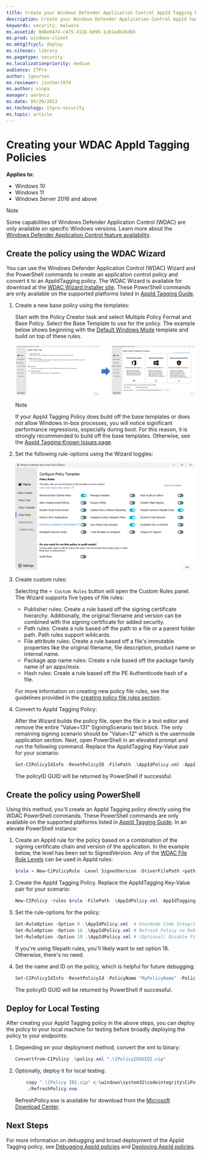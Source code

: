 ```yaml
---
title: Create your Windows Defender Application Control AppId Tagging Policies
description: Create your Windows Defender Application Control AppId tagging policies for Windows devices.
keywords: security, malware
ms.assetid: 8d6e0474-c475-411b-b095-1c61adb2bdbb
ms.prod: windows-client
ms.mktglfcycl: deploy
ms.sitesec: library
ms.pagetype: security
ms.localizationpriority: medium
audience: ITPro
author: jgeurten
ms.reviewer: jsuther1974
ms.author: vinpa
manager: aaroncz
ms.date: 04/29/2022
ms.technology: itpro-security
ms.topic: article
---
```


# Creating your WDAC AppId Tagging Policies

**Applies to:**

-   Windows 10
-   Windows 11
-   Windows Server 2016 and above

> [!NOTE]
> Some capabilities of Windows Defender Application Control (WDAC) are only available on specific Windows versions. Learn more about the [Windows Defender Application Control feature availability](../feature-availability.md).

## Create the policy using the WDAC Wizard

You can use the Windows Defender Application Control (WDAC) Wizard and the PowerShell commands to create an application control policy and convert it to an AppIdTagging policy. The WDAC Wizard is available for download at the [WDAC Wizard Installer site](https://aka.ms/wdacwizard). These PowerShell commands are only available on the supported platforms listed in [AppId Tagging Guide](./windows-defender-application-control-appid-tagging-guide.md).

1. Create a new base policy using the templates:

	Start with the Policy Creator task and select Multiple Policy Format and Base Policy. Select the Base Template to use for the policy. The example below shows beginning with the [Default Windows Mode](../wdac-wizard-create-base-policy.md#template-base-policies) template and build on top of these rules. 

	![Configuring the policy base and template.](../images/appid-wdac-wizard-1.png)
	
	> [!NOTE]
	> If your AppId Tagging Policy does build off the base templates or does not allow Windows in-box processes, you will notice significant performance regressions, especially during boot. For this reason, it is strongly recommended to build off the base templates. Otherwise, see the [AppId Tagging Known Issues page](./known-issues-appid-tagging-policies).


2. 	Set the following rule-options using the Wizard toggles:

	![Configuring the policy rule-options.](../images/appid-wdac-wizard-2.png)

3. Create custom rules:

	Selecting the `+ Custom Rules` button will open the Custom Rules panel. The Wizard supports five types of file rules: 

	- Publisher rules: Create a rule based off the signing certificate hierarchy. Additionally, the original filename and version can be combined with the signing certificate for added security. 
	- Path rules: Create a rule based off the path to a file or a parent folder path. Path rules support wildcards. 
	- File attribute rules: Create a rule based off a file's immutable properties like the original filename, file description, product name or internal name.
	- Package app name rules: Create a rule based off the package family name of an appx/msix.
	- Hash rules: Create a rule based off the PE Authenticode hash of a file. 


	For more information on creating new policy file rules, see the guidelines provided in the [creating policy file rules section](../wdac-wizard-create-base-policy.md#creating-custom-file-rules).

4. Convert to AppId Tagging Policy:

	After the Wizard builds the policy file, open the file in a text editor and remove the entire "Value=131" SigningScenario text block. The only remaining signing scenario should be "Value=12" which is the usermode application section. Next, open PowerShell in an elevated prompt and run the following command. Replace the AppIdTagging Key-Value pair for your scenario:

	```powershell
	Set-CIPolicyIdInfo -ResetPolicyID -FilePath .\AppIdPolicy.xml -AppIdTaggingPolicy -AppIdTaggingKey "MyKey" -AppIdTaggingValue "MyValue"
	```
	The policyID GUID will be returned by PowerShell if successful. 

## Create the policy using PowerShell 

Using this method, you'll create an AppId Tagging policy directly using the WDAC PowerShell commands. These PowerShell commands are only available on the supported platforms listed in [AppId Tagging Guide](./windows-defender-application-control-appid-tagging-guide.md). In an elevate PowerShell instance:

1. Create an AppId rule for the policy based on a combination of the signing certificate chain and version of the application. In the example below, the level has been set to SignedVersion. Any of the [WDAC File Rule Levels](../select-types-of-rules-to-create.md#table-2-windows-defender-application-control-policy---file-rule-levels) can be used in AppId rules:

	```powershell
	$rule = New-CiPolicyRule -Level SignedVersion -DriverFilePath <path_to_application>
	```
2. Create the AppId Tagging Policy. Replace the AppIdTagging Key-Value pair for your scenario:

	```powershell
	New-CIPolicy -rules $rule -FilePath .\AppIdPolicy.xml -AppIdTaggingPolicy -AppIdTaggingKey "MyKey" -AppIdTaggingValue "MyValue"
	```
3. Set the rule-options for the policy:

	```powershell
	Set-RuleOption -Option 0 .\AppIdPolicy.xml  # Usermode Code Integrity (UMCI)
	Set-RuleOption -Option 16 .\AppIdPolicy.xml # Refresh Policy no Reboot
	Set-RuleOption -Option 18 .\AppIdPolicy.xml # (Optional) Disable FilePath Rule Protection
	```

	If you're using filepath rules, you'll likely want to set option 18. Otherwise, there's no need. 
	
4. Set the name and ID on the policy, which is helpful for future debugging:

	```powershell
	Set-CIPolicyIdInfo -ResetPolicyId -PolicyName "MyPolicyName" -PolicyId "MyPolicyId"" -AppIdTaggingPolicy -FilePath ".\AppIdPolicy.xml"
	```
	The policyID GUID will be returned by PowerShell if successful. 

## Deploy for Local Testing

After creating your AppId Tagging policy in the above steps, you can deploy the policy to your local machine for testing before broadly deploying the policy to your endpoints:

1. Depending on your deployment method, convert the xml to binary: 

	```powershell
	Convertfrom-CIPolicy .\policy.xml ".\{PolicyIDGUID}.cip"
	```

2. Optionally, deploy it for local testing:

	```powershell
		copy ".\{Policy ID}.cip" c:\windows\system32\codeintegrity\CiPolicies\Active\
		./RefreshPolicy.exe
	```

	RefreshPolicy.exe is available for download from the [Microsoft Download Center](https://www.microsoft.com/download/details.aspx?id=102925).

## Next Steps
For more information on debugging and broad deployment of the AppId Tagging policy, see [Debugging AppId policies](./debugging-operational-guide-appid-tagging-policies.md) and [Deploying AppId policies](deploy-appid-tagging-policies.md). 